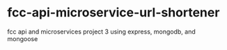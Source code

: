 # fcc-api-microservice-url-shortener
fcc api and microservices project 3 using express, mongodb, and mongoose
